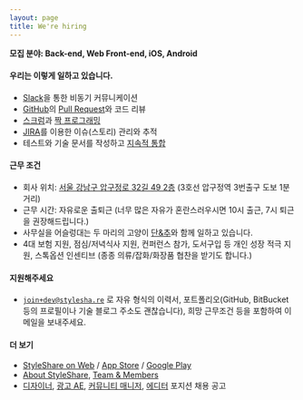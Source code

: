 ```yaml
---
layout: page
title: We're hiring
---
```


**모집 분야: Back-end, Web Front-end, iOS, Android**

#### 우리는 이렇게 일하고 있습니다.

* [Slack]을 통한 비동기 커뮤니케이션
* [GitHub]의 [Pull Request]와 코드 리뷰
* [스크럼]과 [짝 프로그래밍]
* [JIRA]를 이용한 이슈(스토리) 관리와 추적
* 테스트와 기술 문서를 작성하고 [지속적 통합]

[Slack]: https://slack.com/
[GitHub]: https://github.com
[Pull Request]: https://help.github.com/articles/using-pull-requests
[스크럼]: http://ko.wikipedia.org/wiki/스크럼_(애자일_개발_프로세스)
[JIRA]: https://www.atlassian.com/software/jira
[짝 프로그래밍]: http://en.wikipedia.org/wiki/Pair_programming
[지속적 통합]: http://ko.wikipedia.org/wiki/지속적인_통합

#### 근무 조건

* 회사 위치: [서울 강남구 압구정로 32길 49&#160;2층] (3호선 압구정역 3번출구 도보 1분 거리)
* 근무 시간: 자유로운 출퇴근 (너무 많은 자유가 혼란스러우시면 10시 출근, 7시 퇴근을 권장해드립니다.)
* 사무실을 어슬렁대는 두 마리의 고양이 [단&amp;추]와 함께 일하고 있습니다.
* 4대 보험 지원, 점심/저녁식사 지원, 컨퍼런스 참가, 도서구입 등 개인 성장 적극 지원, 스톡옵션 인센티브 (종종 의류/잡화/화장품 협찬을 받기도 합니다.)

[서울 강남구 압구정로 32길 49&#160;2층]: http://about.stylesha.re/about/contact/#map-canvas
[단&amp;추]: https://www.facebook.com/danchupage

#### 지원해주세요

* [`join+dev@stylesha.re`] 로 자유 형식의 이력서, 포트폴리오(GitHub, BitBucket 등의 프로필이나 기술 블로그 주소도 괜찮습니다), 희망 근무조건 등을 포함하여 이메일을 보내주세요.

[`join+dev@stylesha.re`]: mailto:join+dev@stylesha.re

#### 더 보기

* [StyleShare on Web] / [App Store] / [Google Play]
* [About StyleShare], [Team &amp; Members]
* [디자이너], [광고 AE], [커뮤니티 매니저], [에디터] 포지션 채용 공고

[StyleShare on Web]: https://www.stylesha.re
[App Store]: https://itunes.apple.com/kr/app/styleshare-fashion-beauty/id458165974?mt=8
[Google Play]: https://play.google.com/store/apps/details?id=com.styleshare.android&amp;hl=ko
[About StyleShare]: http://about.stylesha.re/
[Team &amp; Members]: http://about.stylesha.re/about/team/
[디자이너]: http://blog.stylesha.re/220092344260
[광고 AE]: http://blog.stylesha.re/220082608073
[커뮤니티 매니저]: http://blog.stylesha.re/220082605784
[에디터]: http://blog.stylesha.re/220074552770
